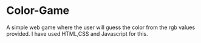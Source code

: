 # Color-Game
A simple web game where the user will guess the color from the rgb values provided. I have used HTML,CSS and Javascript for this.
